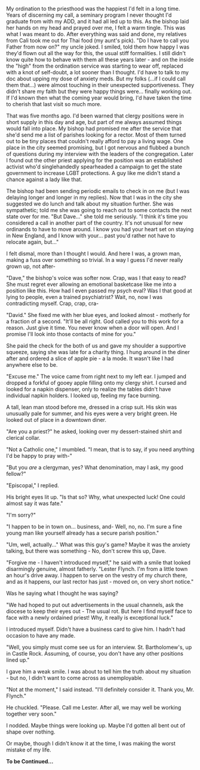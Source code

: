 My ordination to the priesthood was the happiest I'd felt in a long time. Years of discerning my call, a seminary program I never thought I'd graduate from with my ADD, and it had all led up to this. As the bishop laid her hands on my head and prayed over me, I felt a warm tingle. This was what I was meant to do. After everything was said and done, my relatives from Cali took me out for Thai food (my aunt's pick). "Do I have to call you Father from now on?" my uncle joked. I smiled, told them how happy I was they'd flown out all the way for this, the usual stiff formalities. I still didn't know quite how to behave with them all these years later - and on the inside the "high" from the ordination service was starting to wear off, replaced with a knot of self-doubt, a lot sooner than I thought. I'd have to talk to my doc about upping my dose of anxiety meds. But my folks (...if I could call them that...) were almost touching in their unexpected supportiveness. They didn't share my faith but they were happy things were... finally working out. If I'd known then what the coming year would bring, I'd have taken the time to cherish that last visit so much more.

That was five months ago. I'd been warned that clergy positions were in short supply in this day and age, but part of me always assumed things would fall into place. My bishop had promised me after the service that she'd send me a list of parishes looking for a rector. Most of them turned out to be tiny places that couldn't really afford to pay a living wage. One place in the city seemed promising, but I got nervous and flubbed a bunch of questions during my interview with the leaders of the congregation. Later I found out the other priest applying for the position was an established activist who'd singlehandedly spearheaded a campaign to get the state government to increase LGBT protections. A guy like me didn't stand a chance against a lady like that.

The bishop had been sending periodic emails to check in on me (but I was delaying longer and longer in my replies). Now that I was in the city she suggested we do lunch and talk about my situation further. She was sympathetic; told me she was going to reach out to some contacts the next state over for me. "But Dave..." she told me seriously. "I think it's time you considered a call in another part of the country. It's not unusual for new ordinands to have to move around. I know you had your heart set on staying in New England, and I know with your... past you'd rather not have to relocate again, but..."

I felt dismal, more than I thought I would. And here I was, a grown man, making a fuss over something so trivial. In a way I guess I'd never really grown up, not after-

"Dave," the bishop's voice was softer now. Crap, was I that easy to read? She must regret ever allowing an emotional basketcase like me into a position like this. How had I even passed my psych eval? Was I that good at lying to people, even a trained psychiatrist? Wait, no, now I was contradicting myself. Crap, crap, cra-

"David." She fixed me with her blue eyes, and looked almost - motherly for a fraction of a second. "It'll be all right. God called you to this work for a reason. Just give it time. You never know when a door will open. And I promise I'll look into those contacts of mine for you."

She paid the check for the both of us and gave my shoulder a supportive squeeze, saying she was late for a charity thing. I hung around in the diner after and ordered a slice of apple pie - a la mode. It wasn't like I had anywhere else to be.

"Excuse me." The voice came from right next to my left ear. I jumped and dropped a forkful of gooey apple filling onto my clergy shirt. I cursed and looked for a napkin dispenser, only to realize the tables didn't have individual napkin holders. I looked up, feeling my face burning.

A tall, lean man stood before me, dressed in a crisp suit. His skin was unusually pale for summer, and his eyes were a very bright green. He looked out of place in a downtown diner.

"Are you a priest?" he asked, looking over my dessert-stained shirt and clerical collar.

"Not a Catholic one," I mumbled. "I mean, that is to say, if you need anything I'd be happy to pray with-"

"But you *are* a clergyman, yes? What denomination, may I ask, my good fellow?"

"Episcopal," I replied.

His bright eyes lit up. "Is that so? Why, what unexpected luck! One could almost say it was fate."

"I'm sorry?"

"I happen to be in town on... business, and- Well, no, no. I'm sure a fine young man like yourself already has a secure parish position."

"Um, well, actually..." What was this guy's game? Maybe it was the anxiety talking, but there was something - No, don't screw this up, Dave.

"Forgive me - I haven't introduced myself," he said with a smile that looked disarmingly genuine, almost fatherly. "Lester Flynch. I'm from a little town an hour's drive away. I happen to serve on the vestry of my church there, and as it happens, our last rector has just - moved on, on very short notice."

Was he saying what I thought he was saying?

"We had hoped to put out advertisements in the usual channels, ask the diocese to keep their eyes out - The usual rot. But here I find myself face to face with a newly ordained priest! Why, it really is exceptional luck."

I introduced myself. Didn't have a business card to give him. I hadn't had occasion to have any made.

"Well, you simply must come see us for an interview. St. Bartholomew's, up in Castle Rock. Assuming, of course, you don't have any other positions lined up."

I gave him a weak smile. I was about to tell him the truth about my situation - but no, I didn't want to come across as unemployable.

"Not at the moment," I said instead. "I'll definitely consider it. Thank you, Mr. Flynch."

He chuckled. "Please. Call me Lester. After all, we may well be working together very soon."

I nodded. Maybe things were looking up. Maybe I'd gotten all bent out of shape over nothing.

Or maybe, though I didn't know it at the time, I was making the worst mistake of my life.

**To be Continued...**